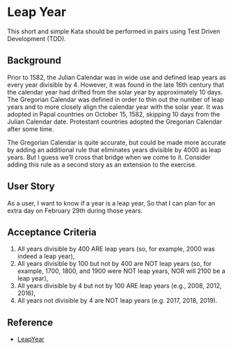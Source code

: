 # Leap Year

This short and simple Kata should be performed in pairs using Test Driven Development (TDD).

## Background

Prior to 1582, the Julian Calendar was in wide use and defined leap years as every year divisible by 4. However, it was found in the late 16th century that the calendar year had drifted from the solar year by approximately 10 days. The Gregorian Calendar was defined in order to thin out the number of leap years and to more closely align the calendar year with the solar year. It was adopted in Papal countries on October 15, 1582, skipping 10 days from the Julian Calendar date. Protestant countries adopted the Gregorian Calendar after some time.

The Gregorian Calendar is quite accurate, but could be made more accurate by adding an additional rule that eliminates years divisible by 4000 as leap years. But I guess we’ll cross that bridge when we come to it. Consider adding this rule as a second story as an extension to the exercise.

## User Story

As a user, I want to know if a year is a leap year, So that I can plan for an extra day on February 29th during those years.

## Acceptance Criteria

1. All years divisible by 400 ARE leap years (so, for example, 2000 was indeed a leap year),
1. All years divisible by 100 but not by 400 are NOT leap years (so, for example, 1700, 1800, and 1900 were NOT leap years, NOR will 2100 be a leap year),
1. All years divisible by 4 but not by 100 ARE leap years (e.g., 2008, 2012, 2016),
1. All years not divisible by 4 are NOT leap years (e.g. 2017, 2018, 2019).

## Reference

- [LeapYear](https://codingdojo.org/kata/LeapYears/)
